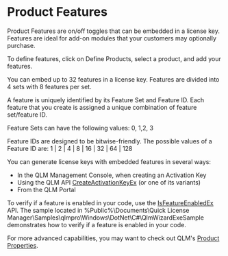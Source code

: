 # Product Features

Product Features are on/off toggles that can be embedded in a license key. Features are ideal for add-on modules that your customers may optionally purchase.

To define features, click on Define Products, select a product, and add your features.

You can embed up to 32 features in a license key. Features are divided into 4 sets with 8 features per set.&#x20;

A feature is uniquely identified by its Feature Set and Feature ID. Each feature that you create is assigned a unique combination of feature set/feature ID.

Feature Sets can have the following values: 0, 1,2, 3

Feature IDs are designed to be bitwise-friendly. The possible values of a Feature ID are: 1 | 2 | 4 | 8 | 16 | 32 | 64 | 128

You can generate license keys with embedded features in several ways:

* In the QLM Management Console, when creating an Activation Key
* Using the QLM API [CreateActivationKeyEx](../api-reference/qlmlicense/management-methods/createactivationkeyex.md) (or one of its variants)
* From the QLM Portal

To verify if a feature is enabled in your code, use the [IsFeatureEnabledEx](../api-reference/.net-api/qlmlicense/client-side-methods/isfeatureenabledex-1.md) API. The sample located in %Public%\Documents\Quick License Manager\Samples\qlmpro\Windows\DotNet\C#\QlmWizardExeSample demonstrates how to verify if a feature is enabled in your code.

For more advanced capabilities, you may want to check out QLM's [Product Properties](product-properties.md).&#x20;
